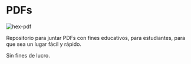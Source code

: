 # PDFs

![hex-pdf](https://user-images.githubusercontent.com/39351850/90987209-87219400-e55f-11ea-8675-da882298c00b.png)

Repositorio para juntar PDFs con fines educativos, para estudiantes, para que sea un lugar fácil y rápido.

Sin fines de lucro.
